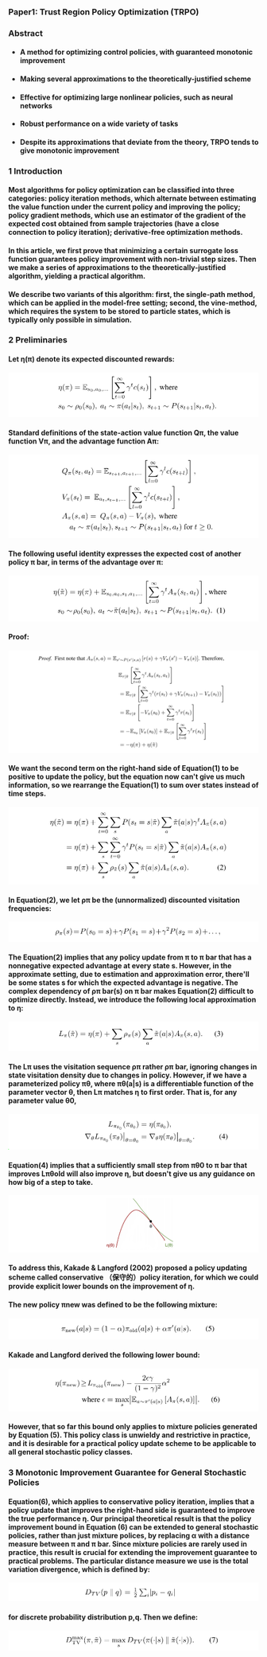 ### Paper1: Trust Region Policy Optimization (TRPO)

### Abstract

- #### A method for optimizing control policies, with guaranteed monotonic improvement 


- #### Making several approximations to the theoretically-justified scheme


- #### Effective for optimizing large nonlinear policies, such as neural networks


- #### Robust performance on a wide variety of tasks


- #### Despite its approximations that deviate from the theory, TRPO tends to give monotonic improvement


### 1 Introduction

#### Most algorithms for policy optimization can be classified into three categories: policy iteration methods, which alternate between estimating the value function under the current policy and improving the policy; policy gradient methods, which use an estimator of the gradient of the expected cost obtained from sample trajectories (have a close connection to policy iteration); derivative-free optimization methods. 

#### In this article, we first prove that minimizing a certain surrogate loss function guarantees policy improvement with non-trivial step sizes. Then we make a series of approximations to the theoretically-justified algorithm, yielding a practical algorithm.

#### We describe two variants of this algorithm: first, the single-path method, which can be applied in the model-free setting; second, the vine-method, which requires the system to be stored to particle states, which is typically only possible in simulation. 

### 2 Preliminaries

#### Let η(π) denote its expected discounted rewards:

<p align="center">
<img src="/images/250.png"><br/>
</p>

#### Standard definitions of the state-action value function Qπ, the value function Vπ, and the advantage function Aπ:

<p align="center">
<img src="/images/251.png"><br/>
</p>

#### The following useful identity expresses the expected cost of another policy π bar, in terms of the advantage over π:

<p align="center">
<img src="/images/252.png"><br/>
</p>

#### Proof:

<p align="center">
<img src="/images/253.png"><br/>
</p>

#### We want the second term on the right-hand side of Equation(1) to be positive to update the policy, but the equation now can't give us much information, so we rearrange the Equation(1) to sum over states instead of time steps.

<p align="center">
<img src="/images/254.png"><br/>
</p>

#### In Equation(2), we let ρπ be the (unnormalized) discounted visitation frequencies:

<p align="center">
<img src="/images/255.png"><br/>
</p>

#### The Equation(2) implies that any policy update from π to π bar that has a nonnegative expected advantage at every state s. However, in the approximate setting, due to estimation and approximation error, there'll be some states s for which the expected advantage is negative. The complex dependency of ρπ bar(s) on π bar makes Equation(2) difficult to optimize directly. Instead, we introduce the following local approximation to η:

<p align="center">
<img src="/images/256.png"><br/>
</p>

#### The Lπ uses the visitation sequence ρπ rather ρπ bar, ignoring changes in state visitation density due to changes in policy. However, if we have a parameterized policy πθ, where πθ(a|s) is a differentiable function of the parameter vector θ, then Lπ matches η to first order. That is, for any parameter value θ0,

<p align="center">
<img src="/images/257.png"><br/>
</p>

#### Equation(4) implies that a sufficiently small step from πθ0 to π bar that improves Lπθold will also improve η, but doesn't give us any guidance on how big of a step to take.  

<p align="center">
<img src="/images/258.png"><br/>
</p>

#### To address this, Kakade & Langford (2002) proposed a policy updating scheme called conservative （保守的）policy iteration, for which we could provide explicit lower bounds on the improvement of η. 

#### The new policy πnew was defined to be the following mixture:

<p align="center">
<img src="/images/259.png"><br/>
</p>

#### Kakade and Langford derived the following lower bound:

<p align="center">
<img src="/images/260.png"><br/>
</p>

#### However, that so far this bound only applies to mixture policies generated by Equation (5). This policy class is unwieldy and restrictive in practice, and it is desirable for a practical policy update scheme to be applicable to all general stochastic policy classes.

### 3 Monotonic Improvement Guarantee for General Stochastic Policies

#### Equation(6), which applies to conservative policy iteration, implies that a policy update that improves the right-hand side is guaranteed to improve the true performance η. Our principal theoretical result is that the policy improvement bound in Equation (6) can be extended to general stochastic policies, rather than just mixture polices, by replacing α with a distance measure between π and π bar.  Since mixture policies are rarely used in practice, this result is crucial for extending the improvement guarantee to practical problems. The particular distance measure we use is the total variation divergence, which is defined by:

<p align="center">
<img src="/images/261.png"><br/>
</p>

#### for discrete probability distribution p,q. Then we define:

<p align="center">
<img src="/images/262.png"><br/>
</p>

